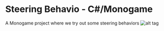 Steering Behavio - C#/Monogame
================================
A Monogame project where we try out some steering behaviors
![alt tag](http://s16.postimg.org/4xocensrp/Queue_Behaviour.jpg)
